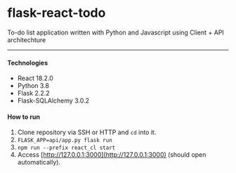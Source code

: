 # flask-react-todo

To-do list application written with Python and Javascript using Client + API architechture

---

#### Technologies
- React 18.2.0
- Python 3.8
- Flask 2.2.2
- Flask-SQLAlchemy 3.0.2

#### How to run
1. Clone repository via SSH or HTTP and `cd` into it.
2. `FLASK_APP=api/app.py flask run`
3. `npm run --prefix react_cl start`
4. Access [http://127.0.0.1:3000](http://127.0.0.1:3000) (should open automatically).
